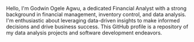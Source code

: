 Hello, I'm Godwin Ogele Agwu, a dedicated Financial Analyst with a strong background in financial management, inventory control, and data analysis. I'm enthusiastic about leveraging data-driven insights to make informed decisions and drive business success. This GitHub profile is a repository of my data analysis projects and software development endeavors.
